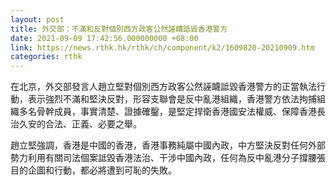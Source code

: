 ```yaml
---
layout: post
title: 外交部：不滿和反對個別西方政客公然誣衊詆毀香港警方
date: 2021-09-09 17:42:56.000000000 +08:00
link: https://news.rthk.hk/rthk/ch/component/k2/1609820-20210909.htm
categories: rthk
---
```


在北京，外交部發言人趙立堅對個別西方政客公然誣衊詆毀香港警方的正當執法行動，表示強烈不滿和堅決反對，形容支聯會是反中亂港組織，香港警方依法拘捕組織多名骨幹成員，事實清楚、證據確鑿，是堅定捍衛香港國安法權威、保障香港長治久安的合法、正義、必要之舉。

趙立堅強調，香港是中國的香港，香港事務純屬中國內政，中方堅決反對任何外部勢力利用有關司法個案詆毀香港法治、干涉中國內政，任何為反中亂港分子撐腰張目的企圖和行動，都必將遭到可恥的失敗。
